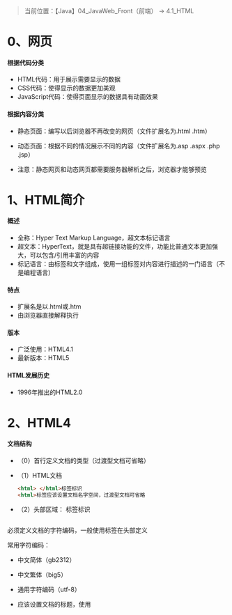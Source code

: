 > 当前位置：【Java】04_JavaWeb_Front（前端） ->  4.1_HTML



# 0、网页

#### 根据代码分类

- HTML代码：用于展示需要显示的数据
- CSS代码：使得显示的数据更加美观
- JavaScript代码：使得页面显示的数据具有动画效果

#### 根据内容分类

- 静态页面：编写以后浏览器不再改变的网页（文件扩展名为.html   .htm）
- 动态页面：根据不同的情况展示不同的内容（文件扩展名为.asp  .aspx   .php   .jsp）

- 注意：静态网页和动态网页都需要服务器解析之后，浏览器才能够预览



# 1、HTML简介

#### 概述

- 全称：Hyper Text Markup Language，超文本标记语言
- 超文本：HyperText，就是具有超链接功能的文件，功能比普通文本更加强大，可以包含/引用丰富的内容
- 标记语言：由标签和文字组成，使用一组标签对内容进行描述的一门语言（不是编程语言）

#### 特点

- 扩展名是以.html或.htm
- 由浏览器直接解释执行

#### 版本

- 广泛使用：HTML4.1
- 最新版本：HTML5

#### HTML发展历史

- 1996年推出的HTML2.0



# 2、HTML4

#### 文档结构

- （0）首行定义文档的类型（过渡型文档可省略）

- （1）HTML文档

  ```html
  <html> </html>标签标识
  <html>标签应该设置文档名字空间，过渡型文档可省略
  ```

- （2）头部区域：<head> </head>标签标识

  ```html
必须定义文档的字符编码，一般使用<meta>标签在头部定义
  
  常用字符编码：
  - 中文简体（gb2312）
  - 中文繁体（big5）
  - 通用字符编码（utf-8）
  
  - 应该设置文档的标题，使用<title>标签
  ```

- （3）主体区域

  ```html
  <body> </body>标签标识
  ```

- 总结：HTML文档所有信息必须包含在<html>标签中，所有文档元信息应包含在<head>子标签中，而HTML传递信息和网页显示内容应包含在<body>子标签中
#### 基本语法

- 举例

  ```html
  <a href="#" onclick="click1()">Tab</a>
  <起始标签 属性名称1="属性值1;属性值2;" 属性名称2="属性值2">元素主体</结束标签>
  ```

- ==标签==

  - 起始标签和结束标签

    ```xml
    - 在HTML文档中，绝大多数元素都有起始标签和结束标签
    - 所有标签都包含在”＜“和”＞“起止标识符中，构成一个标签
    - 在起始标签和结束标签之间包含的是元素主体
    - 起始标签包含元素的名称以及可选属性
    - 结束标签以反斜杠开始，然后附加上元素名称
    ```

  - 空标签
    
      - 空标签仅包含起始标签，没有结束标签
  - 起始标签中可以包含很多属性
    
  - 标签的嵌套

      - 标签可以相互嵌套，形成文档结构
      - 嵌套必须匹配

- ==元素==

  - 结构元素（用于构建网页文档的结构，多只块状元素）

    ```xml
    div：在文档中定义一块区域（包含框、容器）
    span：在文本行中定义一个区域（行内包含框）
    ol：根据一定的排序进行列表
    ul：没有排序的列表
    li：每条列表项
    dl：以定义的方式进行列表
    dt：定义列表中的词条
    dd：对定义的词条进行解释
    del：定义删除的文本
    ins：定义插入的文本
    h1~h6：标题1到标题6，定义不同级别的标题
    p：定义段落结构
    hr：定义水平线
    ```
    
  - 内容元素（定义了元素在文档中表示内容的语义，一般指文本格式化元素，它们多是行内元素）
    
      ```xml
      a：定义超链接
      abbr：定义缩写词
      acronym：定义取首字母的缩写词
      address：定义地址
      dfn：定义条目
      kbd：定义键盘键
      samp：定义样本
      var：定义变量
      tt：定义打印机字体
      code：定义计算机源代码
      pre：定义预定义格式文本，保留源代码格式
      blockquote：定义大块内容引用
      cite：定义引文
      q：定义引用短语
      strong：定义重要文本
    em：定义文本为重要
    ```
    
  - 修饰元素（定义了文本的显示效果）

    ```xml
    b：定义粗体
    i：定义斜体
    big：定义文本增大
    small：定义文本缩小
    sup：定义文本上标
    sub：定义文本下标
    bdo：定义文本显示方向
    br：定义换行
    
    被废弃的元素
    center：定义文本居中
    font：定义文本的样式、大小、颜色
    u：定义文本下划线
    s：定义删除线（strike缩写）
    strike：定义删除线
    ```

- ==属性==
  
  - 元素的属性（包含属性名称和属性值）
    
    ```
    - 属性名称和属性值中间通过等号进行连接
    - 多个属性之间通过空格进行分隔
    - 多个属性值直接通过分号分隔
    - 少数元素的属性也可能不包含属性值，仅包含一个属性名称
    
    注意
    - 一般属性值应该包含在引号内（虽然不加引号，浏览器也能够解析，但应该养成良好习惯）
    - 属性是可选的，元素包含的属性个数，主要根据不同元素而定，不同的元素会包含不同的属性
    ```
  
  - 属性分类
  
      - （1）核心属性
  
          ```xml
          class：定义类规则或样式规则
          id：定义元素的唯一标识
          style：定义元素的样式声明
          
          以下元素不拥有核心属性：一般位于文档头部区域，用来定义网页元信息
          - html、head、title、base、meta、param、script、style
          ```
  
       - （2）语言属性（主要用来定义元素的语言类型）
         
            ```xml
            lang：定义元素的语言代码或编码
            
            dir：定义文本方向
            - 值：ltr，表示从左向右
            - 值：rtl，表示从右向左
            
            以下元素不拥有语言属性：
            - frameset、frame、iframe、br、hr、base、param、script
            ```
            
       - （3）键盘属性（定义元素的键盘访问方法）
         
            ```xml
            accesskey：定义访问某元素的键盘快捷键
            - 可以使用快捷键（Alt + 字母）访问指定URL
            - 浏览器不能很好的支持，在IE中仅激活超链接，需要配合Enter确定
            
            tabindex：定义元素的Tab键索引编号
            - 用来定义元素的Tab键访问顺序，可以使用Tab键遍历页面中的所有链接和表单元素
            - 遍历时会按照tabindex的大小决定顺序，当遍历到某个链接时，按Enter键即可打开链接页面
            ```
            
       - （4）内容属性（定义元素包含内容的附加信息，这些信息对于元素来说具有重要补充作用，避免元素本身包含信息不全而被误解）
         
            ```xml
            alt：定义元素的替换文本（只能用在img、area、input（包括applet）中）
            title：定义元素的提示文本
            longdesc：定义元素包含内容的大段描述信息
            cite：定义元素包含内容的引用信息
            datetime：定义元素包含内容的日期和时间
            ```
            
       - （5）其他属性
         
            ```xml
            rel：定义当前页面与其他页面的关系（表示从源文档到目标文档的关系）
            rev：定义其他页面与当前页面之间的链接关系（表示从目标文档到源文档的关系）
            ```



# 3、XHTML

#### 简介

- 概述
  - The Extensible HyperText Markup Language，可扩展标识语言，是HTML4的升级版本
- 特点
  - 用户可以扩展元素，从而扩展功能
  - 在目前1.1版本下，用户只能够使用固定的预定义元素（这些元素基本上与HTML4版本元素相同，但删除了部分属性描述性的元素）
  - 能够与HTML很好地沟通，可以兼容当前不同的网页浏览器，实现XHTML页面的正确浏览

#### 基本语法

```xml
在文档的开头必须定义文档类型
在XHTML文档根元素中必须使用xmlns属性声明文档的命名空间

所有标签都必须是闭合的，如果是单独不成对的标签，应在标签的最后加一个”/“来关闭它
所有标签都必须合理嵌套，所有的嵌套都必须按顺序来

所有元素和属性都必须小写
所有的属性必须用引号（”“）括起来，特殊情况下，可以在属性值里使用双引号或单引号
所有属性都必须被赋值，没有值的属性就用自身来赋值

所有特殊符号都用编码表示
不要在注释内容中使用“--”，“--”只能出现在XHTML注释的开头和结束

注意：XHTML规范废除了name属性，而是使用id属性作为统一的名称，在IE4.0及以下版本中应保留name属性，使用时可以同时使用id和name属性
```

#### 文档结构（与HTML区别）

- 区别1：定义文档类型

  ```xml
  第一行新增了<!DOCTYPE>元素，该元素用来定义文档类型，设置XHTML文档的版本
  - DTD表示文档类型定义，包含了文档的规则
  - 网页浏览器会根据预定义的DTD来解析页面元素，并把这些元素所组织的页面显示出来
  ```

- 区别2：声明命名空间

  ```xml
  xmlns="http://www.w3.org/1999/xhtml"
   
  xmlns是XHTML NameSpace的缩写，命名空间/名称空间/名字空间
  在XHTML文档根元素中必须使用xmlns属性声明文档的命名空间
  命名空间是收集元素类型和属性名字的一个详细DTD，它允许通过一个URL地址指向来识别命名空间
  XHTML是HTML向XML过渡的标识语言，它需要符合XML规则，因此也需要定义命名空间，又因为XHTML1.0不允许用户自定义元素，因此它的命名空间都相同
  ```

  

# 4、HTML5

#### 文档结构

```xml
省略了<html>、<head>、<body>等元素
使用HTML5的DOCTYPE声明文档类型
简化<meta>元素的charset属性
省略<p>元素的结束标记
使用<元素/>的方式来结束<meta>元素
```



#### 基本语法

- 内容类型

  ```xml
  HTML5的文件扩展名和内容类型保持不变
  扩展名仍为“.html”或“.htm”
  ```

- 文档类型

  ```xml
  在HTML5中，刻意不使用版本声明，一份文档将会适用于所有版本的HTML
  在使用工具时，也可以在DOCTYPR声明中加入SYSTEM识别符
  在HTML5中，DOCTYPE声明方式是不区分大小写的，引号也不区分单引号还是双引号
  
  网页显示模式（使用HTML5的DOCTYPE会触发浏览器以标准模式显示页面）
  - 怪异模式（Quirks）
  - 近标准模式（Almost Standards）
  - 标准模式（Standards）/非怪异模式（no-Quirks）
  ```

- 字符编码

  ```xml
  在HTML5中，继续沿用meta元素定义文档的字符编码，但是简化了charset属性的写法
  ```

- 标记省略

  ```xml
  不允许写结束标记的元素：只允许使用<元素/>的形式进行书写
  - area、base、br、col、command、embed、hr、img、input、keygen、link、meta、param、source、track、wbr
  
  可以省略结束标记的元素：
  - li、dt、dd、p、rt、rp、optgroup、option、colgroup、thead、tbody、tfoot、tr、td、th
  
  可以省略全部标记的元素：元素可以完全被省略（即使标记被省略了，该元素还是以隐藏的方式存在的）
  - html、head、body、colgroup、tbody
  ```

- 布尔值

  ```xml
  想要将属性值设为false，可以不使用该属性
  
  想要将属性值设定为true时
  - 可以将属性名设定为属性值
  - 也可以将空字符串设定为属性值（只写属性而不指定属性值）
  ```

- 属性值

  ```xml
  属性值两边既可以用双引号，也可以用单引号
  当属性值不包括空字符串、<、>、=、单引号、双引号等字符时，属性值两边的引号可以省略		
  ```



#### 元素

- 结构元素（新增）：用于描述网页内容

  ```xml
  header：表示页面中一个内容区块或整个页面的标题
  footer：表示整个页面或页面中的一个内容区块的脚注（包含创作者的姓名、创作日期以及创作者联系信息）
  section：表示页面中的一个内容区块，如章节、页眉、页脚或页面中的其他部分，可以与h1、h2、h3、h4、h5、h6等元素结合使用，标示文档结构
  article：表示页面中的一块与上下文不相关的独立内容
  aside：表示article元素的内容之外的，与article元素的内容相关的辅助信息
  nav：表示页面中导航链接的部分
  main：表示网页中的主要内容（与网页标题或应用程序中本页面主要功能直接相关或进行扩展的内容）
  figure：表示一段独立的流内容，一般表示文档主体流内容中的一个独立单元（可以使用figcaption元素为figure元素组添加标题）
  ```

- 功能元素（新增）

  ```html
  hgroup：用于对整个页面或页面中一个内容区块的标题进行组合
  - h4中表示方法：<div>....</div>
  - h5中表示方法：<hgroup>...</hgroup>
  
  video：定义视频（如电影片段或其他视频流）
  audio：定义音频（如音乐或其他音频流）
  embed：用来插入各种多媒体（格式可以是Midi、Wav、AIFF、AU、MP3等）
  mark：用来在视觉上向用户呈现哪些需要突出显示或高亮显示的文字（经典应用场景：在搜索结果中向用户高亮显示搜索关键字）
  dialog：定义对话框或窗口
  bdi：定义文本的文本方向，使其脱离其周围文本的方向位置
  figcaption：定义figure元素的标题
  time：表示日期或时间，也可以同时表示两者
  canvas：表示图形，如图表和其他图像，这个元素本身没有行为，仅提供一块画布，但它把一个绘图API展现给客户端JavaScript，以便脚本能够把想绘制的东西绘制到这块画布上
  output：表示不同类型的输出（比如脚本的输出）
  source：为媒介元素定义媒介资源
  menu：表示菜单列表，当希望列出表单控件时使用该标签
  command：表示命令按钮
  datalist：表示可选数据的列表，与input元素配合使用，可以制作出输入值的下拉列表
  datagrid：表示可选数据的列表，它以树形列表的形式来显示
  keygen：表示生成秘钥
  progress：表示运行中的进程，可以使用progress元素来显示JavaScript中耗费时间的函数进程
  meter：度量给定范围（gauge）内的数据
  track：定义用在媒体播放器中的文本轨道
      
  ruby：表示ruby注释（中文注音或字符）
  rp：在ruby注释中使用，以定义不支持ruby元素的浏览器所显示的内容
  rt：表示字符的解释或发音（中文注音好字符）
  
  wbr：表示软换行
  - br元素表示此处必须换行
  - wbr元素的意思是浏览器窗口或父级元素的宽度足够宽时，不进行换行，当宽度不够则主动在此处进行换行
  
  
  detail：表示用户要求得到并且可以得到的细节信息，与summary元素配合使用
  summary：为<detail>元素定义可见的标题或图例
  - 标题是可见的，用户单击标题时，会显示出细节信息
  - summary元素应该是details元素的第一个子元素
  ```

- 表单元素（新增）

  ```xml
  格式：<input type="xxx" />，xxx表示以下类型
  
  tel：表示必须输入电话号码的文本框
  search：表示搜索文本框
  url：表示必须输入URL地址的文本框
  email：表示必须输入电子邮件地址的文本框
  number：表示必须输入数字的文本框
  range：表示范围文本框
  color：表示颜色文本框
  
  datetime：表示日期和时间文本框
  date：表示日期文本框
  month：表示月份文本框
  week：表示周几文本框
  time：表示时间文本框
  datetime-local：表示本地日期和时间文本框
  ```



#### 属性

- 表单属性

- 链接属性

- 其他属性

- 全局属性（可以用于任何HTML元素的属性）

  - contentEditable

    ```xml
    功能：允许用户可以在线编辑元素中的内容
    
    特性：它是一个布尔值属性（true或false）
    
    属性：
    （1）inherit：继承状态
    - 属性为true时，元素被指定为允许编辑
    - 属性为false时，元素被指定为不允许编辑
    - 未指定true或false时，则由inherit状态来决定，如果元素的父元素时可编辑的，则该元素就是可编辑的
    注意：在编辑完元素中的内容后，如果想要保存其中内容，只能把该元素的innerHTML发送到服务器端进行保存，因为改变元素内容后该元素的innerHTML内容也会随之改变
    
    （2）在JavaScript中，contentEditable元素具有此属性
    - 当元素可编辑时，该属性值为true
    - 当元素不可编辑时，该属性值为false
    
    浏览器支持列表：
    - 所有主流浏览器都支持contentEditable属性
    ```

  - contextmenu

    ```xml
    功能：用于定义<div>元素的上下文菜单（上下文菜单在用户右键单击元素时出现）
    
    浏览器支持列表：
    - 目前只有Firefox支持contextmenu属性
    ```

  - data-*

    ```xml
    功能：可以自定义用户数据
    - data-*属性用于存储页面或web应用的私有自定义数据
    - data-*属性赋予所有HTML元素嵌入自定义data属性的能力
    
    优点：存储的自定义数据能能够被页面的JavaScript脚本利用，不用进行ajax调用或服务器端数据库查询
    
    data-*属性包含两部分
    - 属性名：不应该包含任何大写字母，并且在前缀“data-”之后必须有至少一个字符
    - 属性值：可以是任何字符串
    
    浏览器支持列表：
    - 所有的主流浏览器都支持data-*属性
    ```

  - draggable

    ```xml
    功能：可以定义元素是否可以被拖动
    
    属性取值：
    - true：定义元素可以被拖动
    - false：定义元素不可被拖动
    - auto：定义使用浏览器的默认行为
    
    浏览器支持列表：
    - IE9+、Firefox、Opera、Chrome、Safari都支持draggable属性
    ```

  - dropzone

    ```xml
    功能：定义在元素上拖动数据时，是否复制、移动或链接被拖动数据
    
    属性取值：
    - copy：拖动数据会产生被拖动数据的副本
    - move：拖动数据会导致被拖动数据被移动到新位置
    - link：拖动数据会产生指向原始数据的链接
    
    浏览器支持列表：
    - 目前所有的主流浏览器都不支持dropzone属性
    ```

  - hidden

    ```xml
    功能：在HTML5中，所有元素都包含一个hidden属性，该属性设置元素的可见状态，取值为一个布尔值
    
    属性取值：
    - true：元素处于不可见状态
    - false：元素处于可见状态
    
    应用场景：可用于防止用户查看元素，直到匹配某些条件（如选择了某个复选框，然后在页面加载之后，可以使用JavaScript脚本删除该属性，删除之后该元素变为可见状态，同时元素中的内容也即时显示出来）
    
    浏览器支持列表：
    - 除了IE，所有主流浏览器都支持hidden属性
    ```

  - spellcheck

    ```xml 
    功能：定义是否对元素进行拼写和语法检查
    
    对以下内容进行拼写检查：
    - input元素中的文本值（非密码）	
    - <textarea>元素中的文本
    - 可编辑元素中的文本
    
    属性取值：
    - true：表示对元素进行拼写和语法检查
    - false：不检查元素
    注意：如果元素的readOnly属性或disable属性设为true，则不执行拼写检查
    
    浏览器支持列表：
    - IE10+、Firefox、Opera、Chrome、Safari都支持spellcheck属性
    ```

  - translate
  
    ```html
    功能：定义是否应该翻译元素内容
    
    属性取值
    - yes：应该翻译元素内容
    - no：不应该翻译元素内容
    
    浏览器支持列表：
    - 所有的主流浏览器都无法正确支持translate属性
    ```
  
    

# 5、设计网页文本

#### HTML基础标签

##### 注释标签

```html
<!- - 注释内容  - - >
```

##### 标题文本

```html
标题文本：<hx> 内容 <hx/>

共有1-6级，字体从大到小：
<h1>一级标题</h1>
<h2>一级标题</h2>
<h3>一级标题</h3>
<h4>一级标题</h4>
<h5>一级标题</h5>
<h6>一级标题</h6>
```

##### 水平线标签

```html
水平线标签：<hr/>

属性取值：
- align="xxx”，设置水平线的对齐方式，可选择：left、right、center 三种设定值
- size=“2”，设置水平线的粗细，以像素作单位，内定为2
- width="xxx%”，设置水平线的宽度，可以是绝对值或相对值，内定为100%
- noshade，设定线条为平面显示，若删去则具阴影或立体，这是内定值
- color="#0000FF”，设置水平线的颜色（只适用于IE）
#000000:黑色
#ffffff:白色
#ff0000:红色
#00ff00:绿色
#0000ff:蓝色
```

##### 段落文本

```html
段落文本：<p>
作用：使一段文字成为一个段落
效果：段落标签除换行外，还会增加一行空白
```

##### 换行标签

```html
换行标签：<br>
```

##### 字体标签

```html
字体标签：<font> 内容 </font>

属性取值：
- size：设置内容的大小（值是1-7，字体逐渐变大）
- color：设置内容的颜色
- face：设置内容的字体类型
- 加粗：<b> 内容 </b>
- 斜体：<i> 内容 </i>
- 下划线：<u> 内容 </u>
```

##### 图片标签

```html
图片标签：<img>

属性取值：
- src：表示图片的链接地址，可以是一个绝对地址，也可以是相对地址
- height：设置图片的高度
- width：设置图片的宽度，图片的单位是像素，也可以是相对当前窗口的百分比
- border：设置图片的边框
- alt：当图片不存在的时候显示的文字
```

##### 列表标签

- 有序列表：ol标签（Ordered List）

  ```html
  type：列表标记类型
  - A
  - a
  - I
  - i
  - 1（默认是阿拉伯数字）
    
  start：设置序号开始的值，默认开始值为1
  reversed：设置序号是否逆序
  ```

- 无序列表：ul标签（Unordered List）

  ```html
  - type：列表标记类型
  - circle（空心圆）
  - disc（默认实心圆）
  - square（实心方块）
  ```

- 定义列表：dl标签（define list）

  ```html
  - dt(define list title)是定义语
  - dd(define list define )是定义说明
  ```

- 列表项：li(List Item)

##### 表格标签

```html
表格标签：<table> 内容 </table>

每个表格可以有一个表头（thead）、一个表尾（tfoot）和一个或多个表体（tbody）
- 表格标签：<table> 内容 </table>
- 表格行标签：<tr> 内容 </tr>
- 表格单元标签：<td> 内容 </td>
- 表格头标签：th
- 表格标题：<caption>
- 表格页眉：<thead>
- 表格页脚：<tfoot>
- 表格列的组：<colgroup>
    
- 表格主体：<tbody>
作用：可以控制表格分行下载，从而提高下载速度（网页的打开是先表格的的内容全部下载完毕后，才显示出来，分行下载可以先显示部分内容，这样会减少用户等待时间）
目的：是可以使得这些包含在内的代码不用在整个表格都解析后一起显示，就是说如果有多个行，那么如果得到一个TBODY行，就可以先显示一行
使用场景：TBODY这个标签可以控制表格分行下载，当表格内容很大时比较实用，在需要分行下载处加上<tbody>和</tbody>
```

##### 表单标签

```html
表单标签：<form> 内容 </form>

form标签属性

form的内置标签：
- <input>：输入标签
- <select>：选择标签
- <textarea>：多行文本框

form提交方式：
- get
会将提交的信息显示在地址栏上
对于敏感信息不安全，因为显示在地址栏
因为显示在地址栏，而地址栏的信息数据量是有限的，所以不可以提交大数据
会将信息封装到请求行，也就是http请求消息头之前
    
- post
不会将提交的信息显示在地址栏
对于敏感信息安全，因为不显示
可以提交大体积的数据
会将信息封装到请求体，也就是http请求消息头之后，请求体和请求头之间是通过空行来进行分隔的
```

##### 超链接标签

```html
超链接标签：<a>

href：用于连接资源（）
- 如果是http的资源，一定要写上http，表示用http协议进行解析
- 目标地址：
（1）邮件的链接
（2）文件的链接
（3）锚链接

target设置所链接的页面在浏览器窗口中的打开方式：
（1）_blank：在新浏览器窗口中打开链接文件
（2）_parent：将链接的文件载入含有该链接框架的父框架集或父窗口中，如果含有该链接的框架不是嵌套的，则在浏览器全屏窗口中载入链接的文件，就象_self参数一样
（3）_self：在同一框架或窗口中打开所链接的文档（默认值）
（4）_top：在当前的整个浏览器窗口中打开所链接的文档，因而会删除所有框架

点击超链接后，浏览器做的事情：
- 步骤1：启动相对应的协议引擎
- 步骤2：解析协议后面的具体内容
- 步骤3：如果跟的是一个主机地址，先查找本机hosts文件列表，是否可以找到该主机对应ip，如果没有找到，会找本机指定的后者本机默认的DNS服务器，去解析该主机
- 步骤4：获取到该ip后，在连接该指定ip的主机，并获取所需的资源
注意：
- 当没有指定具体协议时，浏览器会启动默认的file协议引擎来解析href的值
- 当指定的协议浏览器无法解析时，浏览器会在本地注册中查找是否有关联该协议的应用程序，如果有就调用程序进行该协议的解析

超链接种类：
- 文字的超链接
- 图片的超链接
```

#### HTML文本标签

##### 引用文本

```html
定义短的引用：<q>标签
- 包含cite属性，该属性定义引用的出处或者源

定义块引用：<blockquote>标签
- 其包含的所有的文本都会从常规文本中分离出来，左右两侧会缩进显示，有时会显示为斜体
- 包含cite属性，定义引用的来源URL

【区别】
- <q>标签用于简短的行内引用
- <blockquote>标签用于当需要从周围内容分离出来比较长的部分
```

##### 强调文本

```html
<em>标签：用于强调文本，其包含的文字通常显示为斜体
<strong>标签：用于强调文本，其包含文字通常显示为粗体（它强调的程度更强一些）
```

##### 格式文本

```html
<b>标签：定义粗体文本，与<strong>标签的默认效果相似
<i>标签：定义斜体文本，与<em>标签的默认效果相似
<big>标签：定义大号字体，标签内包含的文字字体比周围的文字要大一号，如果文字已经是最大号字体，则不起任何作用
<small>标签：定义小号字体
<sup>标签：定义上标文本，以当前文本流中字符高度的一半显示，但是与当前文本流中文字的字体和字号都是一样的（添加脚注或者表示方程式中的指数值时使用）
<sub>标签：定义下标文本	
```

##### 输出文本

```html
<code>标签：代表代码字体，即显示源代码
<pre>标签：表示预定义格式的源代码，即保留源代码显示中的空格大小
<tt>标签：表示打印机字体
<kbd>标签：表示键盘字体
<dfn>标签：标签：表示定义的术语
<var>标签：表示变量字体
<samp>标签：表示代码范例
```

##### 缩写文本

```html
<abbr>标签可以简称或缩写，通过对缩写进行标记，能够为浏览器、拼写检查和搜索引擎提供有用的信息
<acronym>标签可以定义首字母缩写
    
注意
- HTML5不支持<acronym>标签
- <abbr>标签中可以使用全局属性title，设置在鼠标指针移动到<abbr>上时显示完整版本
- IE6及其以下版本的浏览器不支持abbr元素，解决方案：在abbr元素外包含一个span元素
```

##### 插入和删除文本

```html
<ins>标签定义插入到文档中的文本
<del>标签定义文档中已被删除的文本
    
<ins>和<del>标签都支持以下两个专用属性：
- cite：指向另外一个文档的URL ，该文档可解释文本被删除的原因
- datetime：定义文本被删除的日期和时间，格式为YYYYMMDD
    
浏览器支持列表：
- 目前没有浏览器支持该效果
```

##### 文本方向

```html
<bdo>标签可以改变文本流的方向

包含属性：dir
- 取值：ltr（从左向右）
- 取值：rtl（从右到左）
```

##### 特殊字符

```html
<（小于号）
>（大于号）
 （空格）
©（版权号）
™（商标）
```

##### 框架集标签

```html
框架集标签：<frameset> 内容 </frameset>
```

##### 滚动标签（已被废弃）

```
常用属性：
（1）behavior：滚动方式
- 默认值（scroll）
- slide 从右往左滚动 — 停止
- scroll 从右往左循环滚动
- alternate 从右往左再往右（左右来回）循环

（2）loop：循环次数
- 默认值（infinite）
- number 数字（1、2、3）
- infinite 一直滚动

（3）scrollamount：滚动时间或滚动速度
- 默认值（600）
- number 数字（1、2、3），数字越大，速度越慢

（4）direction：滚动方向
- left 左
- right 右
- down 下
- up 上

（5）bgcolor：背景颜色
- rgba() 带透明度的背景色
- rgb() RGB背景颜色
- 十六进制颜色 #FFF
- 颜色 red

（6）height：高度
- number 数字（1、2、3）

（7）width：宽度
- number 数字（1、2、3）
```



#### HTML5新增的文本标签

##### 标记文本

```html
<mark>标签定义带有记号的文本
- 表示页面中需要突出显示或高亮显示的信息，对于当前用户具有参考作用的一段文字
- mark元素是对原文内容进行补充

使用场景:
- 通常在引用原文的时候使用mark元素，目的是引起当前用户的注意
- 在网页中检索某个关键字时，呈现的检索结果

浏览器支持列表：
- IE8以及更早的版本不支持mark元素
```

##### 进度信息

```html
<progress>标签可以标识任务的进度（进程）
- 这个进度可以是不确定的，表示进度正在进行，但是不清楚还有多少进度没有完成
- 可以用0到某个最大数字之间的数字来表示进度完成情况

属性：
- max：定义任务一共需要多少工作量（工作量的单位是随意的，不用指定）
- value：定义已经完成多少任务

关于值：
- value和max属性只能指定为有效的浮点数，
- value属性的值必须>0，<=max属性值
- max属性值必须>0
```

##### 刻度信息

```html
<meter>标签定义已知范围或分数值内的标量、进度

属性：
- value：在元素中特别标示出来的实际值，默认为0，可以为该属性指定一个浮点小数值
- min：设置规定范围时，允许使用的最小值，默认为0，设定的值不能小于0
- max：设置规定范围时，允许使用的最大值，如果设定时，该属性值小于min属性的值，那么把min属性的值视为最大值，max默认值为1
- low：设置范围的下限值，必须<=high属性的值，同样，如果low属性值<min属性的值，那么把min属性的值视为low属性的值
- high：设置范围的上限值，如果该属性值<low属性的值，那么把low属性的值视为high属性的值，同样，如果该属性值>max属性的值，那么把max属性的值视为high属性的值
- optimum：设置最佳值，该属性值必须在min属性值与max属性值之间，可以大于high属性值
- form：设置meter元素所属的一个或多个表单
```

##### 时间信息

```html
<time>标签定义公历的时间（24小时制）或日期，时间和时区偏移是可选的，该元素能够以机器可读的方式对日期和时间进行编码

属性：
- datetime
定义日期和时间，否则由元素的内容给给定日期和时间
datetime属性中日期和时间之间要用“T”文字分隔，“T”表示时间

- pubdate
定义<time>标签中的日期和时间是文档或<article>标签的发布日期
pubdate属性是一个可选的布尔值属性，它可以用在article元素中的time元素上
```

##### 联系文本

```html
<address>标签定义文档或文章的作者、拥有者的联系信息
- 其包含文本通常显示为斜体，大部分浏览器会在address元素前后添加折行
- 如果<address>标签位于<body>标签内，它表示文档联系信息
- 如果<address>标签位于<article>标签内，它表示文章的联系信息
```

##### 隔离文本

```html
<bdi>标签允许设置一段文本，使其脱离其父元素的文本方向设置

应用场景：
- 在发布用户评论或者其他无法安全控制的内容时，该标签很有用

浏览器支持列表：
- 只有FireFox和Chrome浏览器支持
```

##### 换行断点

```html
<wbr>标签定义在文本中的何处适合添加换行符

使用场景：
- 使用该标签来添加单词换行点，避免浏览器随意换行

浏览器支持列表：
- 除了IE，其他主流浏览器都支持该标签
```

##### 文本注释

```html
<ruby>标签可以定义ruby注释，即中文注音或字符

<ruby>需要与<rt>标签或<rp>标签一同使用
- <rt>标签定义字符（中文注音或字符）的解释或者发音
- <rp>标签定义当浏览器不支持ruby元素的显示内容

浏览器支持列表：
- IE9+、irefox、Opera、Chrome、Safari都支持<ruby>、<rt>、<rp>这3个标签
```

##### 多媒体文本

```html
<!--音频-->
<audio src="" controls="controls">当前的浏览器不支持,请更新浏览器</audio>

<!--视频-->
<video src="" controls="controls" loop="loop">当前的浏览器不支持,请更新浏览器</video>
```



# 6、实战案例

#### 设计自我介绍页

#### 唐诗







> 参考资料：
>
> [HTML滚动标签marquee的属性及效果实现](https://www.w3h5.com/post/303.html)